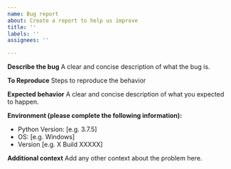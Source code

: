 ```yaml
---
name: Bug report
about: Create a report to help us improve
title: ''
labels: ''
assignees: ''

---
```


**Describe the bug**
A clear and concise description of what the bug is.

**To Reproduce**
Steps to reproduce the behavior

**Expected behavior**
A clear and concise description of what you expected to happen.

**Environment (please complete the following information):**
 - Python Version: [e.g. 3.7.5]
 - OS: [e.g. Windows]
 - Version [e.g. X Build XXXXX]

**Additional context**
Add any other context about the problem here.
